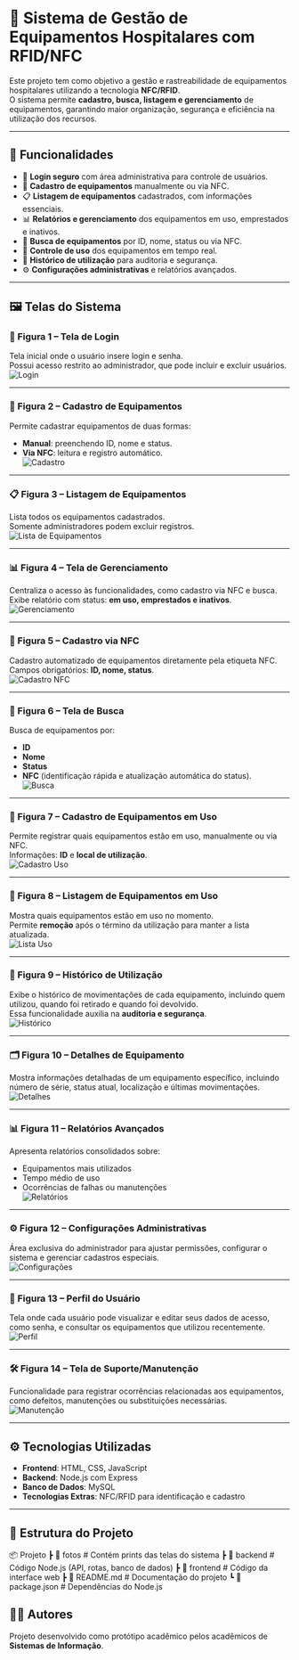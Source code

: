 # 📌 Sistema de Gestão de Equipamentos Hospitalares com RFID/NFC

Este projeto tem como objetivo a gestão e rastreabilidade de equipamentos hospitalares utilizando a tecnologia **NFC/RFID**.  
O sistema permite **cadastro, busca, listagem e gerenciamento** de equipamentos, garantindo maior organização, segurança e eficiência na utilização dos recursos.

---

## 🚀 Funcionalidades

- 🔐 **Login seguro** com área administrativa para controle de usuários.  
- 📝 **Cadastro de equipamentos** manualmente ou via NFC.  
- 📋 **Listagem de equipamentos** cadastrados, com informações essenciais.  
- 📊 **Relatórios e gerenciamento** dos equipamentos em uso, emprestados e inativos.  
- 📡 **Busca de equipamentos** por ID, nome, status ou via NFC.  
- 🏥 **Controle de uso** dos equipamentos em tempo real.  
- 📑 **Histórico de utilização** para auditoria e segurança.  
- ⚙️ **Configurações administrativas** e relatórios avançados.  

---

## 🖼️ Telas do Sistema

### 🔑 Figura 1 – Tela de Login
Tela inicial onde o usuário insere login e senha.  
Possui acesso restrito ao administrador, que pode incluir e excluir usuários.  
![Login](./figura1.png)

---

### 📝 Figura 2 – Cadastro de Equipamentos
Permite cadastrar equipamentos de duas formas:
- **Manual**: preenchendo ID, nome e status.  
- **Via NFC**: leitura e registro automático.  
![Cadastro](./figura2.png)

---

### 📋 Figura 3 – Listagem de Equipamentos
Lista todos os equipamentos cadastrados.  
Somente administradores podem excluir registros.  
![Lista de Equipamentos](./figura3.png)

---

### 📊 Figura 4 – Tela de Gerenciamento
Centraliza o acesso às funcionalidades, como cadastro via NFC e busca.  
Exibe relatório com status: **em uso, emprestados e inativos**.  
![Gerenciamento](./figura4.png)

---

### 📡 Figura 5 – Cadastro via NFC
Cadastro automatizado de equipamentos diretamente pela etiqueta NFC.  
Campos obrigatórios: **ID, nome, status**.  
![Cadastro NFC](./figura5.png)

---

### 🔎 Figura 6 – Tela de Busca
Busca de equipamentos por:
- **ID**
- **Nome**
- **Status**
- **NFC** (identificação rápida e atualização automática do status).  
![Busca](./figura6.png)

---

### 🏥 Figura 7 – Cadastro de Equipamentos em Uso
Permite registrar quais equipamentos estão em uso, manualmente ou via NFC.  
Informações: **ID** e **local de utilização**.  
![Cadastro Uso](./figura7.png)

---

### 📌 Figura 8 – Listagem de Equipamentos em Uso
Mostra quais equipamentos estão em uso no momento.  
Permite **remoção** após o término da utilização para manter a lista atualizada.  
![Lista Uso](./figura8.png)

---

### 📑 Figura 9 – Histórico de Utilização
Exibe o histórico de movimentações de cada equipamento, incluindo quem utilizou, quando foi retirado e quando foi devolvido.  
Essa funcionalidade auxilia na **auditoria e segurança**.  
![Histórico](./figura9.png)

---

### 🗂️ Figura 10 – Detalhes de Equipamento
Mostra informações detalhadas de um equipamento específico, incluindo número de série, status atual, localização e últimas movimentações.  
![Detalhes](./figura10.png)

---

### 📊 Figura 11 – Relatórios Avançados
Apresenta relatórios consolidados sobre:
- Equipamentos mais utilizados  
- Tempo médio de uso  
- Ocorrências de falhas ou manutenções  
![Relatórios](./figura11.png)

---

### ⚙️ Figura 12 – Configurações Administrativas
Área exclusiva do administrador para ajustar permissões, configurar o sistema e gerenciar cadastros especiais.  
![Configurações](./figura12.png)

---

### 👤 Figura 13 – Perfil do Usuário
Tela onde cada usuário pode visualizar e editar seus dados de acesso, como senha, e consultar os equipamentos que utilizou recentemente.  
![Perfil](./figura13.png)

---

### 🛠️ Figura 14 – Tela de Suporte/Manutenção
Funcionalidade para registrar ocorrências relacionadas aos equipamentos, como defeitos, manutenções ou substituições necessárias.  
![Manutenção](./figura14.png)

---

## ⚙️ Tecnologias Utilizadas
- **Frontend**: HTML, CSS, JavaScript  
- **Backend**: Node.js com Express  
- **Banco de Dados**: MySQL  
- **Tecnologias Extras**: NFC/RFID para identificação e cadastro  

---

## 📂 Estrutura do Projeto
📦 Projeto
┣ 📂 fotos # Contém prints das telas do sistema
┣ 📂 backend # Código Node.js (API, rotas, banco de dados)
┣ 📂 frontend # Código da interface web
┣ 📜 README.md # Documentação do projeto
┗ 📜 package.json # Dependências do Node.js
## 👨‍💻 Autores
Projeto desenvolvido como protótipo acadêmico pelos acadêmicos de **Sistemas de Informação**.  
